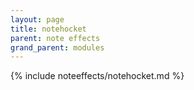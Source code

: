 ```yaml
---
layout: page
title: notehocket
parent: note effects
grand_parent: modules
---
```


{% include noteeffects/notehocket.md %}
